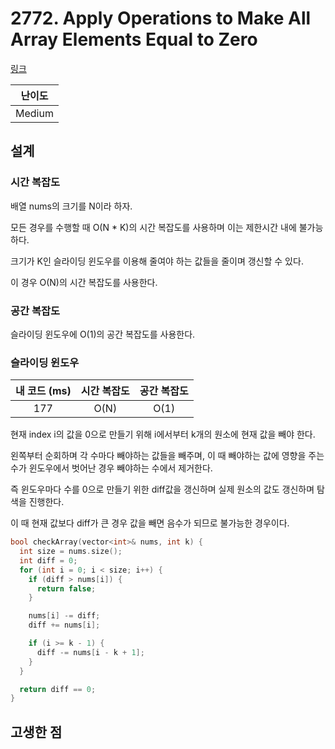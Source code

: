 # 2772. Apply Operations to Make All Array Elements Equal to Zero

[링크](https://leetcode.com/problems/apply-operations-to-make-all-array-elements-equal-to-zero/description/)

| 난이도 |
| :----: |
| Medium |

## 설계

### 시간 복잡도

배열 nums의 크기를 N이라 하자.

모든 경우를 수행할 때 O(N \* K)의 시간 복잡도를 사용하며 이는 제한시간 내에 불가능하다.

크기가 K인 슬라이딩 윈도우를 이용해 줄여야 하는 값들을 줄이며 갱신할 수 있다.

이 경우 O(N)의 시간 복잡도를 사용한다.

### 공간 복잡도

슬라이딩 윈도우에 O(1)의 공간 복잡도를 사용한다.

### 슬라이딩 윈도우

| 내 코드 (ms) | 시간 복잡도 | 공간 복잡도 |
| :----------: | :---------: | :---------: |
|     177      |    O(N)     |    O(1)     |

현재 index i의 값을 0으로 만들기 위해 i에서부터 k개의 원소에 현재 값을 빼야 한다.

왼쪽부터 순회하며 각 수마다 빼야하는 값들을 빼주며, 이 때 빼야하는 값에 영향을 주는 수가 윈도우에서 벗어난 경우 빼야하는 수에서 제거한다.

즉 윈도우마다 수를 0으로 만들기 위한 diff값을 갱신하며 실제 원소의 값도 갱신하며 탐색을 진행한다.

이 때 현재 값보다 diff가 큰 경우 값을 빼면 음수가 되므로 불가능한 경우이다.

```cpp
bool checkArray(vector<int>& nums, int k) {
  int size = nums.size();
  int diff = 0;
  for (int i = 0; i < size; i++) {
    if (diff > nums[i]) {
      return false;
    }

    nums[i] -= diff;
    diff += nums[i];

    if (i >= k - 1) {
      diff -= nums[i - k + 1];
    }
  }

  return diff == 0;
}
```

## 고생한 점
